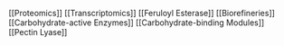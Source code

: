 [[Proteomics]]
[[Transcriptomics]]
[[Feruloyl Esterase]]
[[Biorefineries]]
[[Carbohydrate-active Enzymes]]
[[Carbohydrate-binding Modules]]
[[Pectin Lyase]]
